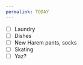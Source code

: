 ```yaml
---
permalink: TODAY
---
```

- [ ] Laundry 
- [ ] Dishes 
- [ ] New Harem pants, socks 
- [ ] Skating
- [ ] Yaz?